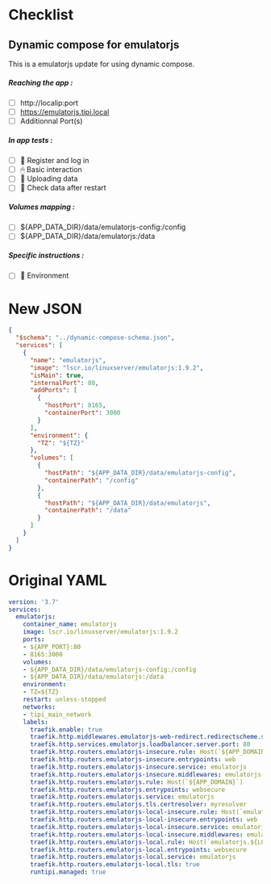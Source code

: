 # Checklist
## Dynamic compose for emulatorjs
This is a emulatorjs update for using dynamic compose.
##### Reaching the app :
- [ ] http://localip:port
- [ ] https://emulatorjs.tipi.local
- [ ] Additionnal Port(s)
##### In app tests :
- [ ] 📝 Register and log in
- [ ] 🖱 Basic interaction
- [ ] 🌆 Uploading data
- [ ] 🔄 Check data after restart
##### Volumes mapping :
- [ ] ${APP_DATA_DIR}/data/emulatorjs-config:/config
- [ ] ${APP_DATA_DIR}/data/emulatorjs:/data
##### Specific instructions :
- [ ] 🌳 Environment

# New JSON
```json
{
  "$schema": "../dynamic-compose-schema.json",
  "services": [
    {
      "name": "emulatorjs",
      "image": "lscr.io/linuxserver/emulatorjs:1.9.2",
      "isMain": true,
      "internalPort": 80,
      "addPorts": [
        {
          "hostPort": 8165,
          "containerPort": 3000
        }
      ],
      "environment": {
        "TZ": "${TZ}"
      },
      "volumes": [
        {
          "hostPath": "${APP_DATA_DIR}/data/emulatorjs-config",
          "containerPath": "/config"
        },
        {
          "hostPath": "${APP_DATA_DIR}/data/emulatorjs",
          "containerPath": "/data"
        }
      ]
    }
  ]
} 
```
# Original YAML
```yaml
version: '3.7'
services:
  emulatorjs:
    container_name: emulatorjs
    image: lscr.io/linuxserver/emulatorjs:1.9.2
    ports:
    - ${APP_PORT}:80
    - 8165:3000
    volumes:
    - ${APP_DATA_DIR}/data/emulatorjs-config:/config
    - ${APP_DATA_DIR}/data/emulatorjs:/data
    environment:
    - TZ=${TZ}
    restart: unless-stopped
    networks:
    - tipi_main_network
    labels:
      traefik.enable: true
      traefik.http.middlewares.emulatorjs-web-redirect.redirectscheme.scheme: https
      traefik.http.services.emulatorjs.loadbalancer.server.port: 80
      traefik.http.routers.emulatorjs-insecure.rule: Host(`${APP_DOMAIN}`)
      traefik.http.routers.emulatorjs-insecure.entrypoints: web
      traefik.http.routers.emulatorjs-insecure.service: emulatorjs
      traefik.http.routers.emulatorjs-insecure.middlewares: emulatorjs-web-redirect
      traefik.http.routers.emulatorjs.rule: Host(`${APP_DOMAIN}`)
      traefik.http.routers.emulatorjs.entrypoints: websecure
      traefik.http.routers.emulatorjs.service: emulatorjs
      traefik.http.routers.emulatorjs.tls.certresolver: myresolver
      traefik.http.routers.emulatorjs-local-insecure.rule: Host(`emulatorjs.${LOCAL_DOMAIN}`)
      traefik.http.routers.emulatorjs-local-insecure.entrypoints: web
      traefik.http.routers.emulatorjs-local-insecure.service: emulatorjs
      traefik.http.routers.emulatorjs-local-insecure.middlewares: emulatorjs-web-redirect
      traefik.http.routers.emulatorjs-local.rule: Host(`emulatorjs.${LOCAL_DOMAIN}`)
      traefik.http.routers.emulatorjs-local.entrypoints: websecure
      traefik.http.routers.emulatorjs-local.service: emulatorjs
      traefik.http.routers.emulatorjs-local.tls: true
      runtipi.managed: true
 
```
